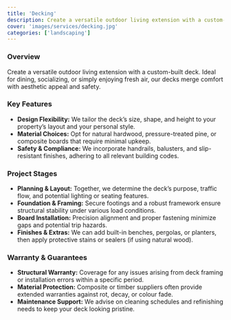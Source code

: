 ```yaml
---
title: 'Decking'
description: Create a versatile outdoor living extension with a custom-built deck. Ideal for dining, socializing, or simply enjoying fresh air, our decks merge comfort with aesthetic appeal and safety.
cover: 'images/services/decking.jpg'
categories: ['landscaping']
---
```


### Overview
Create a versatile outdoor living extension with a custom-built deck. Ideal for dining, socializing, or simply enjoying fresh air, our decks merge comfort with aesthetic appeal and safety.

### Key Features
- **Design Flexibility:** We tailor the deck’s size, shape, and height to your property’s layout and your personal style.
- **Material Choices:** Opt for natural hardwood, pressure-treated pine, or composite boards that require minimal upkeep.
- **Safety & Compliance:** We incorporate handrails, balusters, and slip-resistant finishes, adhering to all relevant building codes.

### Project Stages
- **Planning & Layout:** Together, we determine the deck’s purpose, traffic flow, and potential lighting or seating features.
- **Foundation & Framing:** Secure footings and a robust framework ensure structural stability under various load conditions.
- **Board Installation:** Precision alignment and proper fastening minimize gaps and potential trip hazards.
- **Finishes & Extras:** We can add built-in benches, pergolas, or planters, then apply protective stains or sealers (if using natural wood).

### Warranty & Guarantees
- **Structural Warranty:** Coverage for any issues arising from deck framing or installation errors within a specific period.
- **Material Protection:** Composite or timber suppliers often provide extended warranties against rot, decay, or colour fade.
- **Maintenance Support:** We advise on cleaning schedules and refinishing needs to keep your deck looking pristine.